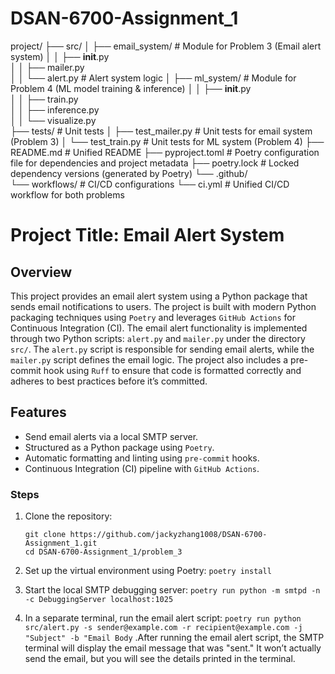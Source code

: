 # DSAN-6700-Assignment_1

project/
├── src/
│   ├── email_system/            # Module for Problem 3 (Email alert system)
│   │   ├── __init__.py          
│   │   ├── mailer.py            
│   │   └── alert.py             # Alert system logic
│   ├── ml_system/               # Module for Problem 4 (ML model training & inference)
│   │   ├── __init__.py          
│   │   ├── train.py             
│   │   ├── inference.py         
│   │   └── visualize.py         
├── tests/                       # Unit tests
│   ├── test_mailer.py           # Unit tests for email system (Problem 3)
│   └── test_train.py            # Unit tests for ML system (Problem 4)
├── README.md                    # Unified README
├── pyproject.toml               # Poetry configuration file for dependencies and project metadata
├── poetry.lock                  # Locked dependency versions (generated by Poetry)
└── .github/                     
    └── workflows/               # CI/CD configurations
        └── ci.yml               # Unified CI/CD workflow for both problems


# Project Title: Email Alert System

## Overview

This project provides an email alert system using a Python package that sends email notifications to users. The project is built with modern Python packaging techniques using `Poetry` and leverages `GitHub Actions` for Continuous Integration (CI). The email alert functionality is implemented through two Python scripts: `alert.py` and `mailer.py` under the directory `src/`. The `alert.py` script is responsible for sending email alerts, while the `mailer.py` script defines the email logic. The project also includes a pre-commit hook using `Ruff` to ensure that code is formatted correctly and adheres to best practices before it’s committed.

## Features

-   Send email alerts via a local SMTP server.
-   Structured as a Python package using `Poetry`.
-   Automatic formatting and linting using `pre-commit` hooks.
-   Continuous Integration (CI) pipeline with `GitHub Actions`.

### Steps

1.  Clone the repository:

    ``` 
    git clone https://github.com/jackyzhang1008/DSAN-6700-Assignment_1.git
    cd DSAN-6700-Assignment_1/problem_3
    ```

2.  Set up the virtual environment using Poetry: `poetry install`

3.  Start the local SMTP debugging server: `poetry run python -m smtpd -n -c DebuggingServer localhost:1025`

4.  In a separate terminal, run the email alert script: `poetry run python src/alert.py -s sender@example.com -r recipient@example.com -j "Subject" -b "Email Body` .After running the email alert script, the SMTP terminal will display the email message that was "sent." It won’t actually send the email, but you will see the details printed in the terminal.